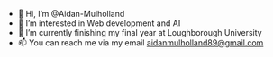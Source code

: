 - 👋 Hi, I’m @Aidan-Mulholland
- 👀 I’m interested in Web development and AI
- 🌱 I’m currently finishing my final year at Loughborough University
- 📫 You can reach me via my email aidanmulholland89@gmail.com

<!---
Aidan-Mulholland/Aidan-Mulholland is a ✨ special ✨ repository because its `README.md` (this file) appears on your GitHub profile.
You can click the Preview link to take a look at your changes.
--->
